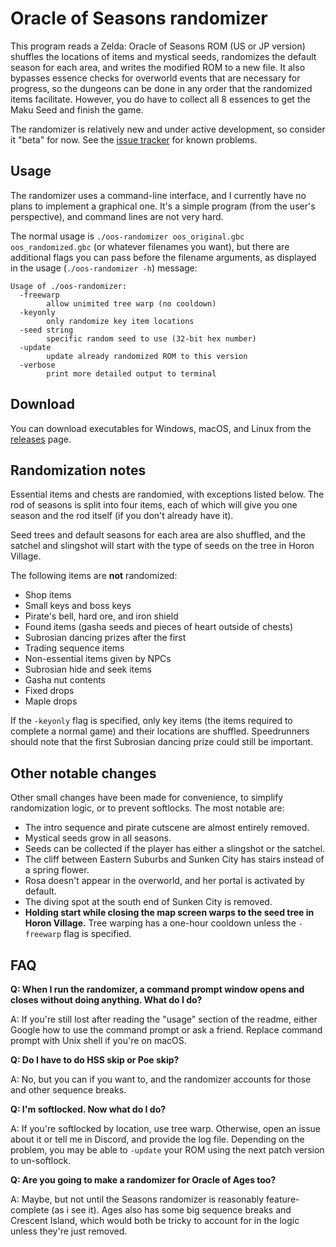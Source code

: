 # Oracle of Seasons randomizer

This program reads a Zelda: Oracle of Seasons ROM (US or JP version) shuffles
the locations of items and mystical seeds, randomizes the default season for
each area, and writes the modified ROM to a new file. It also bypasses essence
checks for overworld events that are necessary for progress, so the dungeons
can be done in any order that the randomized items facilitate. However, you do
have to collect all 8 essences to get the Maku Seed and finish the game.

The randomizer is relatively new and under active development, so consider it
"beta" for now. See the [issue
tracker](https://github.com/jangler/oos-randomizer/issues) for known problems.


## Usage

The randomizer uses a command-line interface, and I currently have no plans to
implement a graphical one. It's a simple program (from the user's perspective),
and command lines are not very hard.

The normal usage is `./oos-randomizer oos_original.gbc oos_randomized.gbc` (or
whatever filenames you want), but there are additional flags you can pass
before the filename arguments, as displayed in the usage (`./oos-randomizer
-h`) message:

    Usage of ./oos-randomizer:
      -freewarp
            allow unimited tree warp (no cooldown)
      -keyonly
            only randomize key item locations
      -seed string
            specific random seed to use (32-bit hex number)
      -update
            update already randomized ROM to this version
      -verbose
            print more detailed output to terminal


## Download

You can download executables for Windows, macOS, and Linux from the
[releases](https://github.com/jangler/oos-randomizer/releases) page.


## Randomization notes

Essential items and chests are randomied, with exceptions listed below. The rod
of seasons is split into four items, each of which will give you one season and
the rod itself (if you don't already have it).

Seed trees and default seasons for each area are also shuffled, and the satchel
and slingshot will start with the type of seeds on the tree in Horon Village.

The following items are **not** randomized:

- Shop items
- Small keys and boss keys
- Pirate's bell, hard ore, and iron shield
- Found items (gasha seeds and pieces of heart outside of chests)
- Subrosian dancing prizes after the first
- Trading sequence items
- Non-essential items given by NPCs
- Subrosian hide and seek items
- Gasha nut contents
- Fixed drops
- Maple drops

If the `-keyonly` flag is specified, only key items (the items required to
complete a normal game) and their locations are shuffled. Speedrunners should
note that the first Subrosian dancing prize could still be important.


## Other notable changes

Other small changes have been made for convenience, to simplify randomization
logic, or to prevent softlocks. The most notable are:

- The intro sequence and pirate cutscene are almost entirely removed.
- Mystical seeds grow in all seasons.
- Seeds can be collected if the player has either a slingshot or the satchel.
- The cliff between Eastern Suburbs and Sunken City has stairs instead of a
  spring flower.
- Rosa doesn't appear in the overworld, and her portal is activated by default.
- The diving spot at the south end of Sunken City is removed.
- **Holding start while closing the map screen warps to the seed tree in Horon
  Village.** Tree warping has a one-hour cooldown unless the `-freewarp` flag
  is specified.

## FAQ

**Q: When I run the randomizer, a command prompt window opens and closes
without doing anything. What do I do?**

A: If you're still lost after reading the "usage" section of the readme, either
Google how to use the command prompt or ask a friend. Replace command prompt
with Unix shell if you're on macOS.

**Q: Do I have to do HSS skip or Poe skip?**

A: No, but you can if you want to, and the randomizer accounts for those and other
sequence breaks.

**Q: I'm softlocked. Now what do I do?**

A: If you're softlocked by location, use tree warp. Otherwise, open an issue
about it or tell me in Discord, and provide the log file. Depending on the
problem, you may be able to `-update` your ROM using the next patch version to
un-softlock.

**Q: Are you going to make a randomizer for Oracle of Ages too?**

A: Maybe, but not until the Seasons randomizer is reasonably feature-complete
(as i see it). Ages also has some big sequence breaks and Crescent Island,
which would both be tricky to account for in the logic unless they're just
removed.
